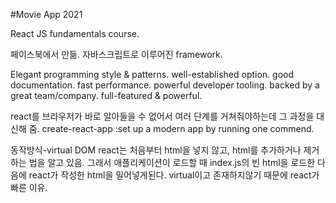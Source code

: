 #Movie App 2021

React JS fundamentals course.

페이스북에서 만듦.
자바스크립트로 이루어진 framework.

Elegant programming style & patterns.
well-established option.
good documentation.
fast performance.
powerful developer tooling.
backed by a great team/company.
full-featured & powerful.

react를 브라우저가 바로 알아들을 수 없어서 여러 단계를 거쳐줘야하는데 그 과정을 대신해 줌.
create-react-app
:set up a modern app by running one commend.

동작방식-virtual DOM
react는 처음부터 html을 넣지 않고, html를 추가하거나 제거하는 법을 알고 있음.
그래서 애플리케이션이 로드할 때 index.js의 빈 html을 로드한 다음에 react가 작성한 html을 밀어넣게된다.
virtual이고 존재하지않기 때문에 react가 빠른 이유.
